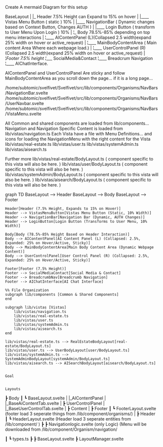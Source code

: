 Create A mermaid Diagram for this setup

BaseLayout
        |
        |_ Header 7.5% Height can Expand to 15% on hover
        |         |____ Vistas Menu Button ( static ) 10%
        |         |____ NavigationBar ( Dynamic changes based on Context Button, Changes AUTH ) 
        |         |____ Login Button ( transform to User Menu Upon Login )  10%
        |
        ¦_ Body 78.5%-85% depending on top menu interactions
        |         ¦____ AIContentPanel (L)(Collapsed 2.5 width)expand 25% width on hover or active_request)
        |         ¦____ MainBodyContentArea ( Main content Area Where each webpage load.)
        |         ¦____ UserControlPanel (R)(Collapsed 2.5 width)expand 25% width on hover or active_request)
        |
        ¦_Footer 7.5% height
                  ¦____ SocialMedia&Contact
                  ¦____ Breadcrum Navigation
                  ¦____ AIChatInterface.

AIContentPanel and UserControlPanel Are sticky and follow MainBodyContentArea as you scroll down the page... if it is a long page... 

/home/subtomic/svelfivet/Svelfivet/src/lib/components/Organisms/NavBars/NavigationBar.svelte
/home/subtomic/svelfivet/Svelfivet/src/lib/components/Organisms/NavBars/UserNavbar.svelte
/home/subtomic/svelfivet/Svelfivet/src/lib/components/Organisms/NavBars/VistaMenu.svelte

All Common and shared components are loaded from lib/components...
Navigation and Navigation Specific Content is loaded from 
lib/vistas/navigation.ts
Each Vista have a file with Menu Definitions... and icons for loading the NavigationMenu with the right content for the Vista
lib/vistas/real-estate.ts
lib/vistas/user.ts
lib/vistas/systemAdmin.ts
lib/vistas/aisearch.ts

Further more 
lib/vistas/real-estate/BodyLayout.ts  ( component specific to this vista will also be here. )
lib/vistas/user/BodyLayout.ts  ( component specific to this vista will also be here. )
lib/vistas/systemAdmin/BodyLayout.ts  ( component specific to this vista will also be here. )
lib/vistas/aisearch/BodyLayout.ts  ( component specific to this vista will also be here. )

graph TD
    BaseLayout --> Header
    BaseLayout --> Body
    BaseLayout --> Footer

    Header[Header (7.5% Height, Expands to 15% on Hover)] 
    Header --> VistasMenuButton[Vistas Menu Button (Static, 10% Width)]
    Header --> NavigationBar[Navigation Bar (Dynamic, AUTH Changes)]
    Header --> LoginButton[Login Button (Transforms to User Menu, 10% Width)]

    Body[Body (78.5%-85% Height Based on Header Interaction)]
    Body --> AIContentPanel[AI Content Panel (L) (Collapsed: 2.5%, Expanded: 25% on Hover/Active, Sticky)]
    Body --> MainBodyContentArea[Main Body Content Area (Dynamic Webpage Content)]
    Body --> UserControlPanel[User Control Panel (R) (Collapsed: 2.5%, Expanded: 25% on Hover/Active, Sticky)]

    Footer[Footer (7.5% Height)]
    Footer --> SocialMediaContact[Social Media & Contact]
    Footer --> BreadcrumbNav[Breadcrumb Navigation]
    Footer --> AIChatInterface[AI Chat Interface]

    %% File Organization
    subgraph lib/components [Common & Shared Components]
    end

    subgraph lib/vistas [Vistas]
        lib/vistas/navigation.ts
        lib/vistas/real-estate.ts
        lib/vistas/user.ts
        lib/vistas/systemAdmin.ts
        lib/vistas/aisearch.ts
    end

    lib/vistas/real-estate.ts --> RealEstateBodyLayout[real-estate/BodyLayout.ts]
    lib/vistas/user.ts --> UserBodyLayout[user/BodyLayout.ts]
    lib/vistas/systemAdmin.ts --> SystemAdminBodyLayout[systemAdmin/BodyLayout.ts]
    lib/vistas/aisearch.ts --> AISearchBodyLayout[aisearch/BodyLayout.ts]


    Goal 


    Layouts
 ┣ Body
 ┃ ┗ BaseLayout.svelte
 | |_AIContentPanel
 |    |_BaseAiContentTab.svelte
 | ┣ UserControlPanel
 |    |_BaseUserControlTab.svelte
 | ┣ Content
 |
 ┣ Footer
 ┃ ┗ FooterLayout.svelte (footer load 3 seperate things from /lib/component/organisms/)
 |
 ┣ Header
 ┃ ┗ HeaderLayout.svelte (Header load 3 seperate entities from /lib/component/ )
 ┣ ┣ Navigationlogic.svelte (only Logic) (Menu will be downloaded from /lib/component/Organism/navigation/
 
 ┃ ┗ types.ts
 ┣
 ┣ BaseLayout.svelte
 ┣ LayoutManager.svelte
